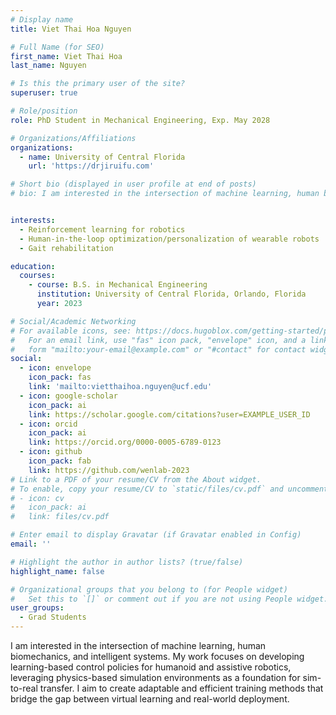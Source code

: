 ```yaml
---
# Display name
title: Viet Thai Hoa Nguyen

# Full Name (for SEO)
first_name: Viet Thai Hoa
last_name: Nguyen

# Is this the primary user of the site?
superuser: true

# Role/position
role: PhD Student in Mechanical Engineering, Exp. May 2028

# Organizations/Affiliations
organizations:
  - name: University of Central Florida
    url: 'https://drjiruifu.com'

# Short bio (displayed in user profile at end of posts)
# bio: I am interested in the intersection of machine learning, human biomechanics, and intelligent systems. My work focuses on developing learning-based control policies for humanoid and assistive robotics, leveraging physics-based simulation environments as a foundation for sim-to-real transfer. I aim to create adaptable and efficient training methods that bridge the gap between virtual learning and real-world deployment.


interests:
  - Reinforcement learning for robotics
  - Human-in-the-loop optimization/personalization of wearable robots
  - Gait rehabilitation

education:
  courses:
    - course: B.S. in Mechanical Engineering
      institution: University of Central Florida, Orlando, Florida
      year: 2023

# Social/Academic Networking
# For available icons, see: https://docs.hugoblox.com/getting-started/page-builder/#icons
#   For an email link, use "fas" icon pack, "envelope" icon, and a link in the
#   form "mailto:your-email@example.com" or "#contact" for contact widget.
social:
  - icon: envelope
    icon_pack: fas
    link: 'mailto:vietthaihoa.nguyen@ucf.edu'
  - icon: google-scholar
    icon_pack: ai
    link: https://scholar.google.com/citations?user=EXAMPLE_USER_ID
  - icon: orcid
    icon_pack: ai
    link: https://orcid.org/0000-0005-6789-0123
  - icon: github
    icon_pack: fab
    link: https://github.com/wenlab-2023
# Link to a PDF of your resume/CV from the About widget.
# To enable, copy your resume/CV to `static/files/cv.pdf` and uncomment the lines below.
# - icon: cv
#   icon_pack: ai
#   link: files/cv.pdf

# Enter email to display Gravatar (if Gravatar enabled in Config)
email: ''

# Highlight the author in author lists? (true/false)
highlight_name: false

# Organizational groups that you belong to (for People widget)
#   Set this to `[]` or comment out if you are not using People widget.
user_groups:
  - Grad Students
---
```


I am interested in the intersection of machine learning, human biomechanics, and intelligent systems. My work focuses on developing learning-based control policies for humanoid and assistive robotics, leveraging physics-based simulation environments as a foundation for sim-to-real transfer. I aim to create adaptable and efficient training methods that bridge the gap between virtual learning and real-world deployment.